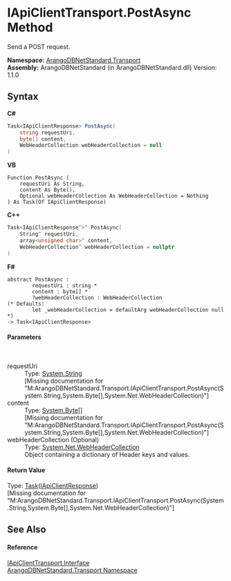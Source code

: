 # IApiClientTransport.PostAsync Method 
 

Send a POST request.

**Namespace:**&nbsp;<a href="0fdf78df-9dac-9941-2b28-85eebb12114f">ArangoDBNetStandard.Transport</a><br />**Assembly:**&nbsp;ArangoDBNetStandard (in ArangoDBNetStandard.dll) Version: 1.1.0

## Syntax

**C#**<br />
``` C#
Task<IApiClientResponse> PostAsync(
	string requestUri,
	byte[] content,
	WebHeaderCollection webHeaderCollection = null
)
```

**VB**<br />
``` VB
Function PostAsync ( 
	requestUri As String,
	content As Byte(),
	Optional webHeaderCollection As WebHeaderCollection = Nothing
) As Task(Of IApiClientResponse)
```

**C++**<br />
``` C++
Task<IApiClientResponse^>^ PostAsync(
	String^ requestUri, 
	array<unsigned char>^ content, 
	WebHeaderCollection^ webHeaderCollection = nullptr
)
```

**F#**<br />
``` F#
abstract PostAsync : 
        requestUri : string * 
        content : byte[] * 
        ?webHeaderCollection : WebHeaderCollection 
(* Defaults:
        let _webHeaderCollection = defaultArg webHeaderCollection null
*)
-> Task<IApiClientResponse> 

```


#### Parameters
&nbsp;<dl><dt>requestUri</dt><dd>Type: <a href="https://docs.microsoft.com/dotnet/api/system.string" target="_blank" rel="noopener noreferrer">System.String</a><br />\[Missing <param name="requestUri"/> documentation for "M:ArangoDBNetStandard.Transport.IApiClientTransport.PostAsync(System.String,System.Byte[],System.Net.WebHeaderCollection)"\]</dd><dt>content</dt><dd>Type: <a href="https://docs.microsoft.com/dotnet/api/system.byte" target="_blank" rel="noopener noreferrer">System.Byte</a>[]<br />\[Missing <param name="content"/> documentation for "M:ArangoDBNetStandard.Transport.IApiClientTransport.PostAsync(System.String,System.Byte[],System.Net.WebHeaderCollection)"\]</dd><dt>webHeaderCollection (Optional)</dt><dd>Type: <a href="https://docs.microsoft.com/dotnet/api/system.net.webheadercollection" target="_blank" rel="noopener noreferrer">System.Net.WebHeaderCollection</a><br />Object containing a dictionary of Header keys and values.</dd></dl>

#### Return Value
Type: <a href="https://docs.microsoft.com/dotnet/api/system.threading.tasks.task-1" target="_blank" rel="noopener noreferrer">Task</a>(<a href="9efc4502-8d07-3524-7679-526da9957297">IApiClientResponse</a>)<br />\[Missing <returns> documentation for "M:ArangoDBNetStandard.Transport.IApiClientTransport.PostAsync(System.String,System.Byte[],System.Net.WebHeaderCollection)"\]

## See Also


#### Reference
<a href="195ac3ac-9de2-b86f-d7e0-b5076c107a46">IApiClientTransport Interface</a><br /><a href="0fdf78df-9dac-9941-2b28-85eebb12114f">ArangoDBNetStandard.Transport Namespace</a><br />